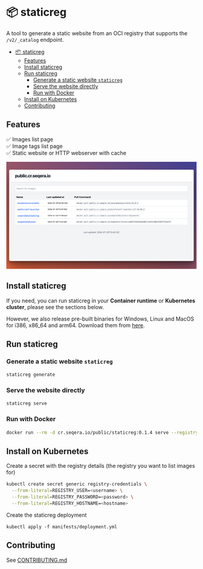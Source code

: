 # :package: staticreg

A tool to generate a static website from an OCI registry that supports the `/v2/_catalog` endpoint.

- [:package: staticreg](#package-staticreg)
  - [Features](#features)
  - [Install staticreg](#install-staticreg)
  - [Run staticreg](#run-staticreg)
    - [Generate a static website `staticreg`](#generate-a-static-website-staticreg)
    - [Serve the website directly](#serve-the-website-directly)
    - [Run with Docker](#run-with-docker)
  - [Install on Kubernetes](#install-on-kubernetes)
  - [Contributing](#contributing)

## Features

:white_check_mark: Images list page<br>
:white_check_mark: Image tags list page<br>
:white_check_mark: Static website or HTTP webserver with cache

<img alt="staticreg screenshot" src="docs/_static/screenshot.png">

## Install staticreg

If you need, you can run staticreg in your **Container runtime** or **Kubernetes cluster**, please see the sections below.

However, we also release pre-built binaries for Windows, Linux and MacOS for i386, x86_64 and arm64. Download them from [here](https://github.com/seqeralabs/staticreg/releases/latest).

## Run staticreg

### Generate a static website `staticreg`

```bash
staticreg generate
```

### Serve the website directly

```bash
staticreg serve
```

### Run with Docker

```bash
docker run --rm -d cr.seqera.io/public/staticreg:0.1.4 serve --registry <registry-url-here>
```

## Install on Kubernetes

Create a secret with the registry details (the registry you want to list images for)

```bash
kubectl create secret generic registry-credentials \
  --from-literal=REGISTRY_USER=<username> \
  --from-literal=REGISTRY_PASSWORD=<password> \
  --from-literal=REGISTRY_HOSTNAME=<hostname>
```

Create the staticreg deployment

```
kubectl apply -f manifests/deployment.yml
```

## Contributing

See [CONTRIBUTING.md](CONTRIBUTING.md)
